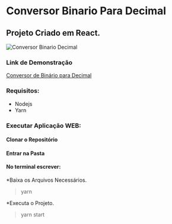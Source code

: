 # Conversor Binario Para Decimal

## Projeto Criado em React.

![Conversor Binario Decimal](https://i.imgur.com/37ad6mw.jpg)

### Link de Demonstração

[Conversor de Binário para Decimal](https://hugovinicius145.github.io/Conversor-Binario-Decimal/)

### Requisitos:
<ul>
  <li>Nodejs</li>
  <li>Yarn</li>
</ul>
 
  
### Executar Aplicação WEB: 

#### Clonar o Repositório

#### Entrar na Pasta

#### No terminal escrever:

*Baixa os Arquivos Necessários.
>  yarn

*Executa o Projeto.
>  yarn start
